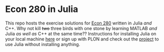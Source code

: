 # Econ 280 in Julia

This repo hosts the exercise solutions for [Econ 280](http://econweb.ucsd.edu/~gramey/280.htm) written in Julia _and_ C++. Why not kill ~~two~~ three birds with one stone by learning MATLAB _and_ Julia _as well as_ C++ at the same time?? Instructions for installing Julia on your local machine [here](https://julialang.org/downloads/platform.html) or sign up with PLON and check out the [project](plon.io/explore/econ-280/DXwI9D462nlWahj8w) to use Julia without installing anything.

